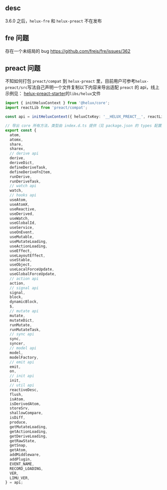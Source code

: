 ## desc

3.6.0 之后，`helux-fre` 和 `helux-preact` 不在发布

## fre 问题

存在一个未结局的 bug https://github.com/frejs/fre/issues/362

## preact 问题

不知如何打包 `preact/compat` 到 `helux-preact` 里，目前用户可参考`helux-preact/src`写法自己声明一个文件复制以下内容来导出适配 `preact` 的 api，线上示例见： [helux-preact-starter](https://codesandbox.io/s/helux-preact-starter-dnyzpy)的`libs/helux`文件

```ts
import { initHeluxContext } from '@helux/core';
import reactLib from 'preact/compat';

const api = initHeluxContext({ heluxCtxKey: '__HELUX_PREACT__', reactLib });

// 导出 core 所有方法，类型由 index.d.ts 提供（见 package.json 的 types 配置）
export const {
  atom,
  atomx,
  share,
  sharex,
  // derive api
  derive,
  deriveDict,
  defineDeriveTask,
  defineDeriveFnItem,
  runDerive,
  runDeriveTask,
  // watch api
  watch,
  // hooks api
  useAtom,
  useAtomX,
  useReactive,
  useDerived,
  useWatch,
  useGlobalId,
  useService,
  useOnEvent,
  useMutable,
  useMutateLoading,
  useActionLoading,
  useEffect,
  useLayoutEffect,
  useStable,
  useObject,
  useLocalForceUpdate,
  useGlobalForceUpdate,
  // action api
  action,
  // signal api
  signal,
  block,
  dynamicBlock,
  $,
  // mutate api
  mutate,
  mutateDict,
  runMutate,
  runMutateTask,
  // sync api
  sync,
  syncer,
  // model api
  model,
  modelFactory,
  // emit api
  emit,
  on,
  // init api
  init,
  // util api
  reactiveDesc,
  flush,
  isAtom,
  isDerivedAtom,
  storeSrv,
  shallowCompare,
  isDiff,
  produce,
  getMutateLoading,
  getActionLoading,
  getDeriveLoading,
  getRawState,
  getSnap,
  getAtom,
  addMiddleware,
  addPlugin,
  EVENT_NAME,
  RECORD_LOADING,
  VER,
  LIMU_VER,
} = api;
```
